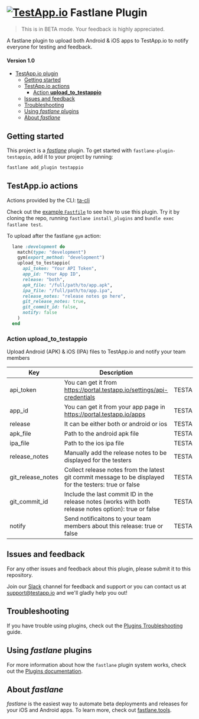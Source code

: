 # [<img src="https://assets.testapp.io/logo/blue.svg" alt="TestApp.io"/>](https://testapp.io/) Fastlane Plugin

> This is in BETA mode. Your feedback is highly appreciated.

A fastlane plugin to upload both Android & iOS apps to TestApp.io to notify everyone for testing and feedback.

#### Version 1.0

<!-- [![fastlane Plugin Badge](https://rawcdn.githack.com/fastlane/fastlane/master/fastlane/assets/plugin-badge.svg)](https://rubygems.org/gems/fastlane-plugin-testappio) -->

- [TestApp.io plugin](#testappio-plugin)
  - [Getting started](#getting-started)
  - [TestApp.io actions](#testappio-actions)
    - [Action **upload_to_testappio**](#action-upload_to_testappio)
  - [Issues and feedback](#issues-and-feedback)
  - [Troubleshooting](#troubleshooting)
  - [Using _fastlane_ plugins](#using-fastlane-plugins)
  - [About _fastlane_](#about-fastlane)

## Getting started

This project is a [_fastlane_](https://github.com/fastlane/fastlane) plugin. To get started with `fastlane-plugin-testappio`, add it to your project by running:

```bash
fastlane add_plugin testappio
```

## TestApp.io actions

Actions provided by the CLI: [ta-cli](https://github.com/testappio/cli)

Check out the [example `Fastfile`](fastlane/Fastfile) to see how to use this plugin. Try it by cloning the repo, running `fastlane install_plugins` and `bundle exec fastlane test`.

To upload after the fastlane `gym` action:

```ruby
  lane :development do
    match(type: "development")
    gym(export_method: "development")
    upload_to_testappio(
      api_token: "Your API Token",
      app_id: "Your App ID",
      release: "both",
      apk_file: "/full/path/to/app.apk",
      ipa_file: "/full/path/to/app.ipa",
      release_notes: "release notes go here",
      git_release_notes: true,
      git_commit_id: false,
      notify: false
    )
  end
```

### Action **upload_to_testappio**

Upload Android (APK) & iOS (IPA) files to TestApp.io and notify your team members

| Key               | Description                                                                                             | Env Var(s)                  | Default |
| ----------------- | ------------------------------------------------------------------------------------------------------- | --------------------------- | ------- |
| api_token         | You can get it from https://portal.testapp.io/settings/api-credentials                                  | TESTAPPIO_API_TOKEN         |         |
| app_id            | You can get it from your app page in https://portal.testapp.io/apps                                     | TESTAPPIO_APP_ID            |         |
| release           | It can be either both or android or ios                                                                 | TESTAPPIO_RELEASE           |         |
| apk_file          | Path to the android apk file                                                                            | TESTAPPIO_ANDROID_PATH      |         |
| ipa_file          | Path to the ios ipa file                                                                                | TESTAPPIO_IOS_PATH          |         |
| release_notes     | Manually add the release notes to be displayed for the testers                                          | TESTAPPIO_RELEASE_NOTES     |         |
| git_release_notes | Collect release notes from the latest git commit message to be displayed for the testers: true or false | TESTAPPIO_GIT_RELEASE_NOTES | true    |
| git_commit_id     | Include the last commit ID in the release notes (works with both release notes option): true or false   | TESTAPPIO_GIT_COMMIT_ID     | false   |
| notify            | Send notificaitons to your team members about this release: true or false                               | TESTAPPIO_NOTIFY            | false   |

## Issues and feedback

For any other issues and feedback about this plugin, please submit it to this repository.

Join our [Slack](https://join.slack.com/t/testappio/shared_invite/zt-pvpoj3l2-epGYwGTaV3~3~0f7udNWoA) channel for feedback and support or you can contact us at support@testapp.io and we'll gladly help you out!

## Troubleshooting

If you have trouble using plugins, check out the [Plugins Troubleshooting](https://docs.fastlane.tools/plugins/plugins-troubleshooting/) guide.

## Using _fastlane_ plugins

For more information about how the `fastlane` plugin system works, check out the [Plugins documentation](https://docs.fastlane.tools/plugins/create-plugin/).

## About _fastlane_

_fastlane_ is the easiest way to automate beta deployments and releases for your iOS and Android apps. To learn more, check out [fastlane.tools](https://fastlane.tools).
